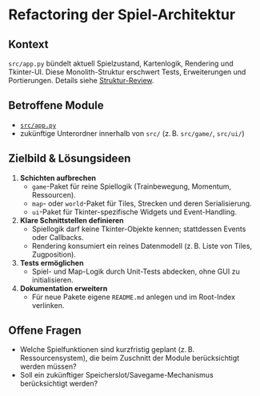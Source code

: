 # Refactoring der Spiel-Architektur

## Kontext
`src/app.py` bündelt aktuell Spielzustand, Kartenlogik, Rendering und Tkinter-UI. Diese Monolith-Struktur erschwert Tests, Erweiterungen und Portierungen. Details siehe [Struktur-Review](../docs/structure-review.md#1-monolithische-app.py).

## Betroffene Module
- [`src/app.py`](../src/README.md)
- zukünftige Unterordner innerhalb von `src/` (z. B. `src/game/`, `src/ui/`)

## Zielbild & Lösungsideen
1. **Schichten aufbrechen**
   - `game`-Paket für reine Spiellogik (Trainbewegung, Momentum, Ressourcen).
   - `map`- oder `world`-Paket für Tiles, Strecken und deren Serialisierung.
   - `ui`-Paket für Tkinter-spezifische Widgets und Event-Handling.
2. **Klare Schnittstellen definieren**
   - Spiellogik darf keine Tkinter-Objekte kennen; stattdessen Events oder Callbacks.
   - Rendering konsumiert ein reines Datenmodell (z. B. Liste von Tiles, Zugposition).
3. **Tests ermöglichen**
   - Spiel- und Map-Logik durch Unit-Tests abdecken, ohne GUI zu initialisieren.
4. **Dokumentation erweitern**
   - Für neue Pakete eigene `README.md` anlegen und im Root-Index verlinken.

## Offene Fragen
- Welche Spielfunktionen sind kurzfristig geplant (z. B. Ressourcensystem), die beim Zuschnitt der Module berücksichtigt werden müssen?
- Soll ein zukünftiger Speicherslot/Savegame-Mechanismus berücksichtigt werden?
